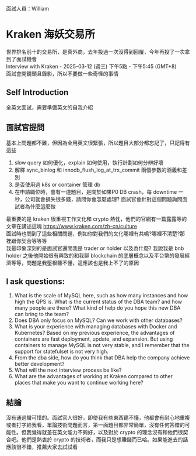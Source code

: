 面試人員：William
# Kraken 海妖交易所
世界排名前十的交易所，是真外商，去年投過一次沒得到回覆，今年再投了一次拿到了面試機會<br>
Interview with Kraken - 2025-03-12 (週三) 下午5點 - 下午5:45 (GMT+8) <br>
面試會開鏡頭且錄影，所以不要做一些奇怪的事情

## Self Introduction
全英文面試，需要準備英文的自我介紹

## 面試官提問
基本上問題都不難，但因為全用英文很緊張，所以題目大部分都忘記了，只記得有這些
1. slow query 如何優化，explain 如何使用，執行計劃如何分辨好壞
2. 解釋 sync_binlog 和 innodb_flush_log_at_trx_commit 兩個參數的涵義和差別
3. 是否使用過 k8s or container 管理 db
4. 在申請職位時，會有一道題目，是關於如果P0 DB crash，每 downtime 一秒，公司就會損失很多錢，請問你會怎麼處理?  面試官會針對這個問題詢問面試者為什麼這麼做

最重要的是 kraken 很重視工作文化和 crypto 熱忱，他們的官網有一篇露露等的文章在講述這塊 https://www.kraken.com/zh-cn/culture <br>面試時也問到了這些相關問題，例如你對我們的文化哪裡有共鳴?哪裡不清楚?那裡跟你契合等等等<br>
我最印象深刻的是面試官還問我是 trader or holder 以及為什麼? 我說我是 bnb holder 之後他開始很有興致的和我聊 blockchain 的底層概念以及平台幣的發展經濟等等，問題是我壓根聽不懂，這應該也是我上不了的原因

## I ask questions:
1. What is the scale of MySQL here, such as how many instances and how high the QPS is. What is the current status of the DBA team? and how many people are there? What kind of help do you hope this new DBA can bring to the team? 
2. Does DBA only focus on MySQL? Can we work with other databases?
3. What is your experience with managing databases with Docker and Kubernetes?
Based on my previous experience, the advantages of containers are fast deployment, update, and expansion. But using containers to manage MySQL is not very stable, and I remember that the support for statefulset is not very high.
4. From the dba side, how do you think that DBA help the company achieve better development?
5. What will the next interview process be like?
6. What are the advantages of working at Kraken compared to other places that make you want to continue working here?

## 結論
沒有通過蠻可惜的。面試官人很好，即使我有些東西聽不懂，他都會有耐心地重複或者打字給我看，單論技術問題而言，第一面題目都非常簡單，沒有任何答錯的可能性。但我覺得就差在英文能力不夠好，以及對於 crypto 的理念沒有和他們很契合吧。他們是熱衷於 crypto 的技術者，而我只是想賺錢而已哈。如果能進去的話應該很不錯，推薦大家去試試看
